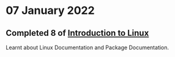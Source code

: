 # 07 January 2022

## Completed 8 of [Introduction to Linux](https://www.edx.org/course/introduction-to-linux)
Learnt about Linux Documentation and Package Documentation.
